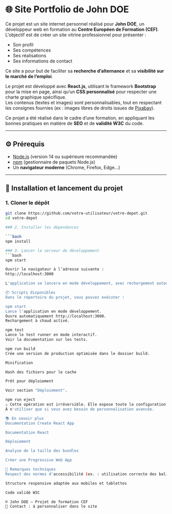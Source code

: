 # 🌐 Site Portfolio de John DOE

Ce projet est un site internet personnel réalisé pour **John DOE**, un développeur web en formation au **Centre Européen de Formation (CEF)**.  
L'objectif est de créer un site vitrine professionnel pour présenter :

- Son profil
- Ses compétences
- Ses réalisations
- Ses informations de contact

Ce site a pour but de faciliter sa **recherche d’alternance** et sa **visibilité sur le marché de l’emploi**.

Le projet est développé avec **React.js**, utilisant le framework **Bootstrap** pour la mise en page, ainsi qu’un **CSS personnalisé** pour respecter une charte graphique spécifique.  
Les contenus (textes et images) sont personnalisables, tout en respectant les consignes fournies (ex : images libres de droits issues de [Pixabay](https://pixabay.com)).

Ce projet a été réalisé dans le cadre d’une formation, en appliquant les bonnes pratiques en matière de **SEO** et de **validité W3C** du code.

---

## ⚙️ Prérequis

- [Node.js](https://nodejs.org/) (version 14 ou supérieure recommandée)  
- [npm](https://www.npmjs.com/) (gestionnaire de paquets Node.js)  
- Un **navigateur moderne** (Chrome, Firefox, Edge…)

---

## 🚀 Installation et lancement du projet

### 1. Cloner le dépôt

```bash
git clone https://github.com/votre-utilisateur/votre-depot.git
cd votre-depot

### 2. Installer les dépendances

```bash
npm install

### 3. Lancer le serveur de développement
```bash
npm start

Ouvrir le navigateur à l’adresse suivante :
http://localhost:3000

L'application se lancera en mode développement, avec rechargement automatique lors des modifications.

📦 Scripts disponibles
Dans le répertoire du projet, vous pouvez exécuter :

npm start
Lance l'application en mode développement.
Ouvre automatiquement http://localhost:3000.
Rechargement à chaud activé.

npm test
Lance le test runner en mode interactif.
Voir la documentation sur les tests.

npm run build
Crée une version de production optimisée dans le dossier build.

Minification

Hash des fichiers pour le cache

Prêt pour déploiement

Voir section "Déploiement".

npm run eject
⚠️ Cette opération est irréversible. Elle expose toute la configuration interne (webpack, Babel, etc.).
À n'utiliser que si vous avez besoin de personnalisation avancée.

📚 En savoir plus
Documentation Create React App

Documentation React

Déploiement

Analyse de la taille des bundles

Créer une Progressive Web App

🧩 Remarques techniques
Respect des normes d'accessibilité (ex. : utilisation correcte des balises H1/H2, attributs ARIA...)

Structure responsive adaptée aux mobiles et tablettes

Code validé W3C

© John DOE – Projet de formation CEF
📧 Contact : à personnaliser dans le site
